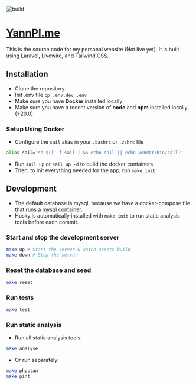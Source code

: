 ![build](https://github.com/YannPl/yannpl-me/actions/workflows/build.yml/badge.svg)

# [YannPl.me](https://yannpl.me)

This is the source code for my personal website (Not live yet). It is built using Laravel, Livewire, and Tailwind CSS.

## Installation

- Clone the repository
- Init .env file `cp .env.dev .env`
- Make sure you have **Docker** installed locally
- Make sure you have a recent version of **node** and **npm** installed locally (>20.0)

### Setup Using Docker
- Configure the `sail` alias in your `.bashrc` or `.zshrc` file
```bash
alias sail='sh $([ -f sail ] && echo sail || echo vendor/bin/sail)'
```
- Run `sail up` or `sail up -d` to build the docker containers
- Then, to init everything needed for the app, run `make init`


## Development

- The default database is mysql, because we have a docker-compose file that runs a mysql container.
- Husky is automatically installed with `make init` to run static analysis tools before each commit.

### Start and stop the development server
    
```bash
make up # Start the server & watch assets build
make down # Stop the server
```

### Reset the database and seed

```bash
make reset
```

### Run tests

```bash
make test
```

### Run static analysis

- Run all static analysis tools:
```bash
make analyse
```

- Or run separately:
```bash
make phpstan
make pint
```
